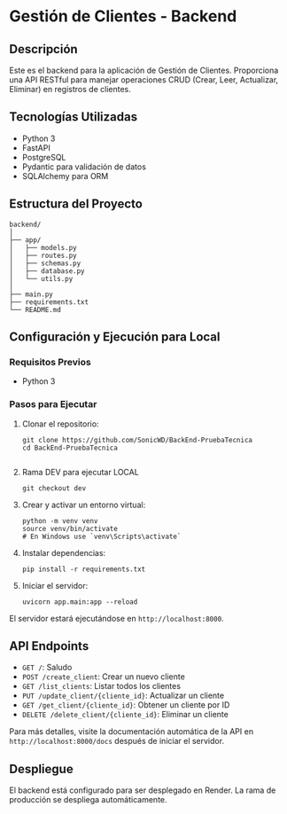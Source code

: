 # Gestión de Clientes - Backend

## Descripción

Este es el backend para la aplicación de Gestión de Clientes. Proporciona una API RESTful para manejar operaciones CRUD (Crear, Leer, Actualizar, Eliminar) en registros de clientes.

## Tecnologías Utilizadas

- Python 3
- FastAPI
- PostgreSQL
- Pydantic para validación de datos
- SQLAlchemy para ORM

## Estructura del Proyecto

```plaintext
backend/
│
├── app/
│   ├── models.py
│   ├── routes.py
│   ├── schemas.py
│   ├── database.py
│   └── utils.py
│
├── main.py
├── requirements.txt
└── README.md
```

## Configuración y Ejecución para Local

### Requisitos Previos

- Python 3

### Pasos para Ejecutar

1. Clonar el repositorio:
    ```plaintext
    git clone https://github.com/SonicWD/BackEnd-PruebaTecnica
    cd BackEnd-PruebaTecnica

    
    ```
3. Rama DEV para ejecutar LOCAL

    ```plaintext
    git checkout dev
    ```
2. Crear y activar un entorno virtual:
    ```plaintext
    python -m venv venv
    source venv/bin/activate  
    # En Windows use `venv\Scripts\activate`
    ```

3. Instalar dependencias:
    ```plaintext
    pip install -r requirements.txt
    ```

4. Iniciar el servidor:
    ```plaintext
    uvicorn app.main:app --reload
    ```

El servidor estará ejecutándose en `http://localhost:8000`.

## API Endpoints

- `GET /`: Saludo
- `POST /create_client`: Crear un nuevo cliente
- `GET /list_clients`: Listar todos los clientes
- `PUT /update_client/{cliente_id}`: Actualizar un cliente
- `GET /get_client/{cliente_id}`: Obtener un cliente por ID
- `DELETE /delete_client/{cliente_id}`: Eliminar un cliente

Para más detalles, visite la documentación automática de la API en `http://localhost:8000/docs` después de iniciar el servidor.


## Despliegue

El backend está configurado para ser desplegado en Render. La rama de producción se despliega automáticamente.